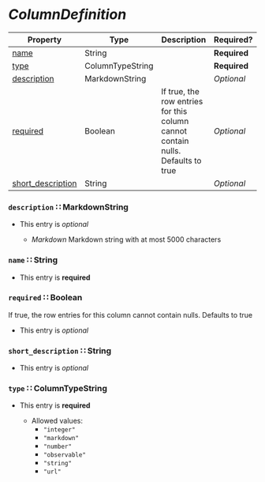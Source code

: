 <a id="map99"></a>
# *ColumnDefinition*

| Property | Type | Description | Required? |
| -------- | ---- | ----------- | --------- |
|[name](#name-string)|String| |**Required**|
|[type](#type-columntypestring)|ColumnTypeString| |**Required**|
|[description](#description-markdownstring)|MarkdownString| |_Optional_|
|[required](#required-boolean)|Boolean|If true, the row entries for this column cannot contain nulls. Defaults to true|_Optional_|
|[short_description](#short_description-string)|String| |_Optional_|


<a id="description-markdownstring"></a>
### `description` ∷ MarkdownString

* This entry is _optional_


  * *Markdown* Markdown string with at most 5000 characters

<a id="name-string"></a>
### `name` ∷ String

* This entry is **required**



<a id="required-boolean"></a>
### `required` ∷ Boolean

If true, the row entries for this column cannot contain nulls. Defaults to true

* This entry is _optional_



<a id="short_description-string"></a>
### `short_description` ∷ String

* This entry is _optional_



<a id="type-columntypestring"></a>
### `type` ∷ ColumnTypeString

* This entry is **required**


  * Allowed values:
    * `"integer"`
    * `"markdown"`
    * `"number"`
    * `"observable"`
    * `"string"`
    * `"url"`
